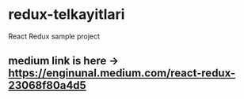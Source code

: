 # redux-telkayitlari
React Redux sample project 

## medium link is here -> https://enginunal.medium.com/react-redux-23068f80a4d5
